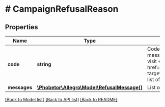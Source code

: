 # # CampaignRefusalReason

## Properties

Name | Type | Description | Notes
------------ | ------------- | ------------- | -------------
**code** | **string** | Code corresponding to the message. For more information visit &lt;a href&#x3D;\&quot;/badge/#6\&quot; target&#x3D;\&quot;_blank\&quot;&gt;the list of available codes&lt;/a&gt;. |
**messages** | [**\Phobetor\Allegro\Model\RefusalMessage[]**](RefusalMessage.md) | List of refusal messages. |

[[Back to Model list]](../../README.md#models) [[Back to API list]](../../README.md#endpoints) [[Back to README]](../../README.md)
